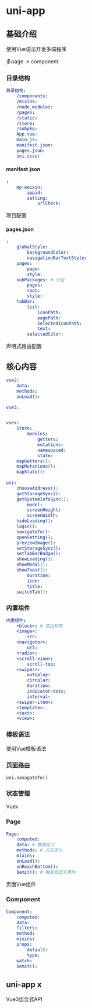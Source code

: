 # uni-app


## 基础介绍

使用Vue语法开发多端程序


多page -> component




### 目录结构
```yaml
目录结构:
    /components:
    /mixins:
    /node_modules:
    /pages:
    /static:
    /store:
    /subpkg:
    App.vue:
    main.js:
    manifest.json:
    pages.json:
    uni.scss:
```

#### manifest.json
```yaml
:
    mp-weixin:
        appid:
        setting:
            urlCheck:
```

项目配置




#### pages.json
```yaml
:
    globalStyle:
        backgroundColor:
        navigationBarTextStyle:
    pages:
        page:
        style:
    subPackages: # 分包
        pages:
        root:
        style:
    tabBar:
        list:
            iconPath:
            pagePath:
            selectedIconPath:
            text:
        selectedColor:
```

声明式路由配置





## 核心内容
```yaml
vue2:
    data:
    methods:
    onLoad():

vue3:


vuex:
    Store:
        modules:
            getters:
            mutations:
            namespaced:
            state:
    mapGetters():
    mapMutations():
    mapState():
    
uni:
    chooseAddress():
    getStorageSync():
    getSystemInfoSync():
        model:
        screenHeight:
        screenWidth:
    hideLoading():
    login():
    navigateTo():
    openSetting():
    previewImage():
    setStorageSync():
    setTabBarBadge():
    showLoading():
    showModal():
    showToast():
        duration:
        icon:
        title:
    switchTab():
```


### 内置组件
```yaml
内置组件:
    <block>: # 空白标签
    <image>:
        src:
    <navigator>:
        url:
    <radio>:
    <scroll-view>:
        scroll-top:
    <swiper>:
        autoplay:
        circular:
        duration:
        indicator-dots:
        interval:
    <swiper-item>:
    <template>:
    <text>:
    <view>:
```


### 模板语法


使用Vue模板语法


### 页面路由

`uni.navagateTo()`


### 状态管理


Vuex




### Page
```yaml
Page:
    computed:
    data: # 数据定义
    methods: # 方法定义
    mixins:
    onLoad():
    onReachBottom():
    $emit(): # 触发自定义事件
```






页面Vue组件





### Component
```yaml
Component:
    computed:
    data:
    filters:
    method:
    mixins:
    props:
        default:
        type:
    watch:
    $emit():
```





## uni-app x


Vue3组合式API


